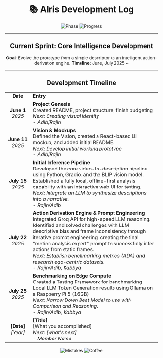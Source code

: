 <div align="center">

# 📚 AIris Development Log


![Phase](https://img.shields.io/badge/Phase-Prototyping-blue?style=for-the-badge)
![Progress](https://img.shields.io/badge/Progress-25%25-green?style=for-the-badge)

---

## Current Sprint: Core Intelligence Development

**Goal:** Evolve the prototype from a simple descriptor to an intelligent action-derivation engine.
**Timeline:** June, July 2025 ~

---

## Development Timeline

<table>
  <tr>
    <td width="15%" align="center"><strong>Date</strong></td>
    <td width="75%"><strong>Entry</strong></td>
  </tr>
  <tr>
    <td align="center">
      <strong>June 1</strong><br/>
      <em>2025</em>
    </td>
    <td>
      <strong>Project Genesis</strong><br/>
      Created README, project structure, finish budgeting<br/>
      <em>Next: Creating visual identity</em><br/>
      <em>- Adib/Rajin</em>
    </td>
  </tr>
  <tr>
    <td align="center">
      <strong>June 11</strong><br/>
      <em>2025</em>
    </td>
    <td>
      <strong>Vision & Mockups</strong><br/>
      Defined the Vision, created a React-based UI mockup, and added initial README.<br/>
      <em>Next: Develop initial working prototype</em><br/>
      <em>- Adib/Rajin</em>
    </td>
  </tr>
  <tr>
    <td align="center">
      <strong>July 15</strong><br/>
      <em>2025</em>
    </td>
    <td>
      <strong>Initial Inference Pipeline</strong><br/>
      Developed the core video-to-description pipeline using Python, Gradio, and the BLIP vision model. Established a fully local, offline-first analysis capability with an interactive web UI for testing.<br/>
      <em>Next: Integrate an LLM to synthesize descriptions into a narrative.</em><br/>
      <em>- Rajin/Adib</em>
    </td>
  </tr>
  <tr>
    <td align="center">
      <strong>July 22</strong><br/>
      <em>2025</em>
    </td>
    <td>
      <strong>Action Derivation Engine & Prompt Engineering</strong><br/>
      Integrated Groq API for high-speed LLM reasoning. Identified and solved challenges with LLM descriptive bias and frame inconsistency through iterative prompt engineering, creating the final "motion analysis expert" prompt to successfully infer actions from static frames.<br/>
      <em>Next: Establish benchmarking metrics (ADA) and research ego-centric datasets.</em><br/>
      <em>- Rajin/Adib, Kabbya</em>
    </td>
  </tr>
  <tr>
    <td align="center">
      <strong>July 25</strong><br/>
      <em>2025</em>
    </td>
    <td>
      <strong>Benchmarking on Edge Compute</strong><br/>
      Created a Testing Framework for benchmarking Local LLM Token Generation results using Ollama on a Raspberry Pi 5 (16GB)<br/>
      <em>Next: Narrow Down Best Model to use with Comparison and Reasoning.</em><br/>
      <em>- Rajin/Adib, Kabbya</em>
    </td>
  </tr>
  <tr>
    <td align="center">
      <strong>[Date]</strong><br/>
      <em>[Year]</em>
    </td>
    <td>
      <strong>[Title]</strong><br/>
      [What you accomplished]<br/>
      <em>Next: [what's next]</em><br/>
      <em>- Member Name</em>
    </td>
  </tr>
</table>

![Mistakes](https://img.shields.io/badge/Mistakes-❌%20×21-red?style=flat-square)
![Coffee](https://img.shields.io/badge/Coffee-☕%20×40-brown?style=flat-square)

</div>